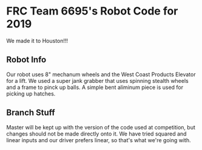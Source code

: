 # FRC Team 6695's Robot Code for 2019

We made it to Houston!!!

## Robot Info

Our robot uses 8" mechanum wheels and the West Coast Products Elevator for a lift. We used a super jank grabber that uses spinning stealth wheels and a frame to pinck up balls. A simple bent aliminum piece is used for picking up hatches. 

## Branch Stuff

Master will be kept up with the version of the code used at competition, but changes should not be made directly onto it. We have tried squared and linear inputs and our driver prefers linear, so that's what we're going with. 